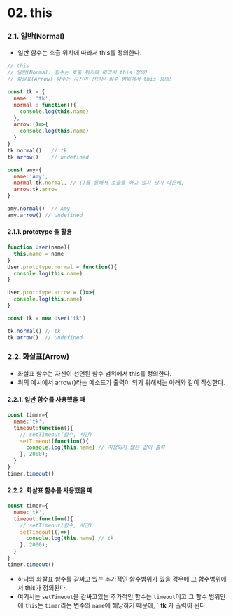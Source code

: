 # 02. this

### 2.1. 일반(Normal)

- 일반 함수는 호출 위치에 따라서 this를 정의한다. 

```js
// this
// 일반(Normal) 함수는 호출 위치에 따라서 this 정의!
// 화살표(Arrow) 함수는 자신이 선언된 함수 범위에서 this 정의!

const tk = {
  name : 'tk',
  normal : function(){
    console.log(this.name)
  },
  arrow:()=>{
    console.log(this.name)
  }
}
tk.normal()   // tk
tk.arrow()    // undefined

const amy={
  name:'Amy',
  normal:tk.normal, // ()를 통해서 호출을 하고 있지 않기 때문에,
  arrow:tk.arrow
}

amy.normal()  // Amy
amy.arrow() // undefined
```
#### 2.1.1. prototype 을 활용

```js
function User(name){
  this.name = name
}
User.prototype.normal = function(){
  console.log(this.name)
}

User.prototype.arrow = ()=>{
  console.log(this.name)
}

const tk = new User('tk')

tk.normal() // tk
tk.arrow()  // undefined
```


### 2.2. 화살표(Arrow)

- 화살표 함수는 자신이 선언된 함수 범위에서 this를 정의한다. 
- 위의 예시에서 arrow()라는 메소드가 출력이 되기 위해서는 아래와 같이 작성한다.

#### 2.2.1. 일반 함수를 사용했을 때

```js
const timer={
  name:'tk',
  timeout:function(){
    // setTimeout(함수, 시간)
    setTimeout(function(){
      console.log(this.name) // 지정되지 않은 값이 출력
    }, 2000);
  }
}
timer.timeout()

```
#### 2.2.2. 화살표 함수를 사용했을 때
```js
const timer={
  name:'tk',
  timeout:function(){
    // setTimeout(함수, 시간)
    setTimeout(()=>{
      console.log(this.name) // tk
    }, 2000);
  }
}
timer.timeout()

```
- 하나의 화살표 함수를 감싸고 있는 추가적인 함수범위가 있을 경우에 그 함수범위에서 this가 정의된다. 
- 여기서는 `setTimeout`을 감싸고있는 추가적인 함수는 `timeout`이고 그 함수 범위안에 `this`는 `timer`라는 변수의 `name`에 해당하기 때문에,
` **tk** 가 출력이 된다. 